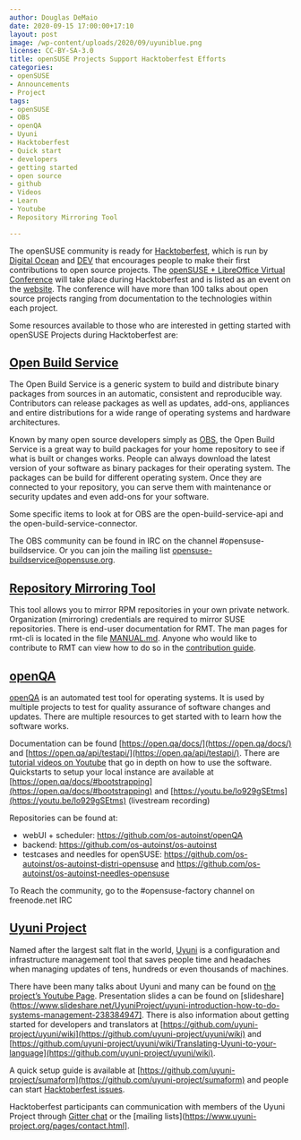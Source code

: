 ```yaml
---
author: Douglas DeMaio
date: 2020-09-15 17:00:00+17:10
layout: post
image: /wp-content/uploads/2020/09/uyuniblue.png
license: CC-BY-SA-3.0
title: openSUSE Projects Support Hacktoberfest Efforts 
categories:
- openSUSE
- Announcements
- Project
tags:
- openSUSE
- OBS
- openQA
- Uyuni
- Hacktoberfest
- Quick start
- developers
- getting started
- open source
- github
- Videos
- Learn
- Youtube
- Repository Mirroring Tool

---
```


The openSUSE community is ready for [Hacktoberfest](https://hacktoberfest.digitalocean.com/), which is run by [Digital Ocean](https://www.digitalocean.com/) and [DEV](https://dev.to/) that encourages people to make their first contributions to open source projects.
The [openSUSE + LibreOffice Virtual Conference](https://oslo.gonogo.live/) will take place during Hacktoberfest and is listed as an event on the [website](https://hacktoberfest.digitalocean.com/eventkit). The conference will have more than 100 talks about open source projects ranging from documentation to the technologies within each project.

Some resources available to those who are interested in getting started with openSUSE Projects during Hacktoberfest are:

## [Open Build Service](https://openbuildservice.org/)

The Open Build Service is a generic system to build and distribute binary packages from sources in an automatic, consistent and reproducible way. Contributors can release packages as well as updates, add-ons, appliances and entire distributions for a wide range of operating systems and hardware architectures. 

Known by many open source developers simply as [OBS](https://github.com/openSUSE/open-build-service), the Open Build Service is a great way to build packages for your home repository to see if what is built or changes works. People can always download the latest version of your software as binary packages for their operating system. The packages can be build for different operating system. Once they are connected to your repository, you can serve them with maintenance or security updates and even add-ons for your software. 

Some specific items to look at for OBS are the open-build-service-api and the open-build-service-connector.

The OBS community can be found in IRC on the channel #opensuse-buildservice. Or you can join the mailing list [opensuse-buildservice@opensuse.org](https://lists.opensuse.org/opensuse-buildservice/). 

## [Repository Mirroring Tool](https://github.com/SUSE/rmt)

This tool allows you to mirror RPM repositories in your own private network. Organization (mirroring) credentials are required to mirror SUSE repositories.
There is end-user documentation for RMT. The man pages for rmt-cli is located in the file [MANUAL.md](https://github.com/SUSE/rmt/blob/master/MANUAL.md).
Anyone who would like to contribute to RMT can view how to do so in the [contribution guide](https://github.com/SUSE/rmt/blob/master/docs/CONTRIBUTING.md).

## [openQA](https://open.qa/)

[openQA](https://open.qa/) is an automated test tool for operating systems. It is used by multiple projects to test for quality assurance of software changes and updates. There are multiple resources to get started with to learn how the software works.

Documentation can be found [https://open.qa/docs/](https://open.qa/docs/) and [https://open.qa/api/testapi/](https://open.qa/api/testapi/). There are [tutorial videos on Youtube](https://youtu.be/2zwU9_bV_zI) that go in depth on how to use the software. Quickstarts to setup your local instance are available at [https://open.qa/docs/#bootstrapping](https://open.qa/docs/#bootstrapping) and [https://youtu.be/lo929gSEtms](https://youtu.be/lo929gSEtms) (livestream recording)

Repositories can be found at:
- webUI + scheduler: https://github.com/os-autoinst/openQA
- backend: https://github.com/os-autoinst/os-autoinst
- testcases and needles for openSUSE: https://github.com/os-autoinst/os-autoinst-distri-opensuse and https://github.com/os-autoinst/os-autoinst-needles-opensuse

To Reach the community, go to the #opensuse-factory channel on freenode.net IRC

## [Uyuni Project](https://www.uyuni-project.org/)

Named after the largest salt flat in the world, [Uyuni](https://www.uyuni-project.org/) is a configuration and infrastructure management tool that saves people time and headaches when managing updates of tens, hundreds or even thousands of machines. 

There have been many talks about Uyuni and many can be found on [the project’s Youtube Page](https://www.youtube.com/channel/UCB0SkZFAw9vPCFeUIYqZQ5A).
Presentation slides a can be found on [slideshare](https://www.slideshare.net/UyuniProject/uyuni-introduction-how-to-do-systems-management-238384947]. There is also information about getting started for developers and translators at [https://github.com/uyuni-project/uyuni/wiki](https://github.com/uyuni-project/uyuni/wiki) and [https://github.com/uyuni-project/uyuni/wiki/Translating-Uyuni-to-your-language](https://github.com/uyuni-project/uyuni/wiki).

A quick setup guide is available at [https://github.com/uyuni-project/sumaform](https://github.com/uyuni-project/sumaform) and people can start [Hacktoberfest issues](https://github.com/uyuni-project/uyuni/issues?q=is%3Aissue+is%3Aopen+sort%3Aupdated-desc+label%3Ahacktoberfest).

Hacktoberfest participants can communication with members of the Uyuni Project through [Gitter chat](https://gitter.im/uyuni-project) or the [mailing lists](https://www.uyuni-project.org/pages/contact.html].
